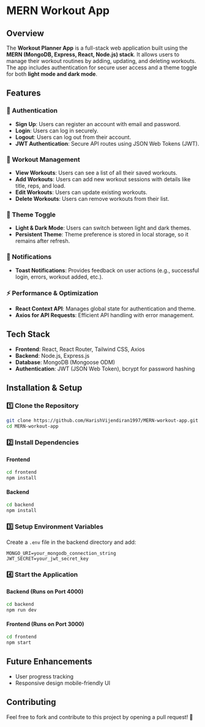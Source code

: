 # MERN Workout App

## Overview
The **Workout Planner App** is a full-stack web application built using the **MERN (MongoDB, Express, React, Node.js) stack**. It allows users to manage their workout routines by adding, updating, and deleting workouts. The app includes authentication for secure user access and a theme toggle for both **light mode and dark mode**.

## Features

### 🔐 Authentication
- **Sign Up**: Users can register an account with email and password.
- **Login**: Users can log in securely.
- **Logout**: Users can log out from their account.
- **JWT Authentication**: Secure API routes using JSON Web Tokens (JWT).

### 💪 Workout Management
- **View Workouts**: Users can see a list of all their saved workouts.
- **Add Workouts**: Users can add new workout sessions with details like title, reps, and load.
- **Edit Workouts**: Users can update existing workouts.
- **Delete Workouts**: Users can remove workouts from their list.

### 🎨 Theme Toggle
- **Light & Dark Mode**: Users can switch between light and dark themes.
- **Persistent Theme**: Theme preference is stored in local storage, so it remains after refresh.

### 🔔 Notifications
- **Toast Notifications**: Provides feedback on user actions (e.g., successful login, errors, workout added, etc.).

### ⚡ Performance & Optimization
- **React Context API**: Manages global state for authentication and theme.
- **Axios for API Requests**: Efficient API handling with error management.

## Tech Stack
- **Frontend**: React, React Router, Tailwind CSS, Axios
- **Backend**: Node.js, Express.js
- **Database**: MongoDB (Mongoose ODM)
- **Authentication**: JWT (JSON Web Token), bcrypt for password hashing

## Installation & Setup

### 1️⃣ Clone the Repository
```sh
git clone https://github.com/HarishVijendiran1997/MERN-workout-app.git
cd MERN-workout-app
```

### 2️⃣ Install Dependencies
#### Frontend
```sh
cd frontend
npm install
```

#### Backend
```sh
cd backend
npm install
```

### 3️⃣ Setup Environment Variables
Create a `.env` file in the backend directory and add:
```
MONGO_URI=your_mongodb_connection_string
JWT_SECRET=your_jwt_secret_key
```

### 4️⃣ Start the Application
#### Backend (Runs on Port 4000)
```sh
cd backend
npm run dev
```

#### Frontend (Runs on Port 3000)
```sh
cd frontend
npm start
```

## Future Enhancements
- User progress tracking
- Responsive design mobile-friendly UI

## Contributing
Feel free to fork and contribute to this project by opening a pull request! 🚀
